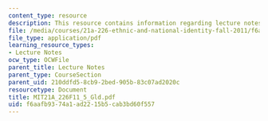 ```yaml
---
content_type: resource
description: This resource contains information regarding lecture notes.
file: /media/courses/21a-226-ethnic-and-national-identity-fall-2011/f6aafb9374a1ad2215b5cab3bd60f557_MIT21A_226F11_5_Gld.pdf
file_type: application/pdf
learning_resource_types:
- Lecture Notes
ocw_type: OCWFile
parent_title: Lecture Notes
parent_type: CourseSection
parent_uid: 210ddfd5-8cb9-2bed-905b-83c07ad2020c
resourcetype: Document
title: MIT21A_226F11_5_Gld.pdf
uid: f6aafb93-74a1-ad22-15b5-cab3bd60f557
---
```

